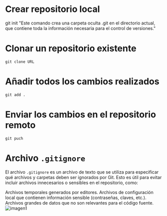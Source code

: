 
# Crear repositorio local
git init "Este comando crea una carpeta oculta .git en el directorio actual, que contiene toda la información necesaria para el control de versiones."
# Clonar un repositorio existente
`git clone URL`
# Añadir todos los cambios realizados
`git add . `
# Enviar los cambios en el repositorio remoto
`git puch`
# Archivo `.gitignore`
El archivo `.gitignore` es un archivo de texto que se utiliza para especificar qué archivos y carpetas deben ser ignorados por Git. Esto es útil para evitar incluir archivos innecesarios o sensibles en el repositorio, como:

Archivos temporales generados por editores.
Archivos de configuración local que contienen información sensible (contraseñas, claves, etc.).
Archivos grandes de datos que no son relevantes para el código fuente.
![imagen1](../imagenes/imagen1.png)



